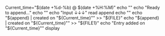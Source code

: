 Current_time="$(date +%d-%b) @ $(date +%H:%M)"
			echo ""
			echo "Ready to append..."
			echo ""
			echo "Input ↓↓↓"
			read append
			echo ""
			echo "${append} | created on "${Current_time}"" >> "${FILE}"
			echo "${append} | created on "${Current_time}"" >> "${FILE1}"
			echo "Entry added on "${Current_time}""
			display
